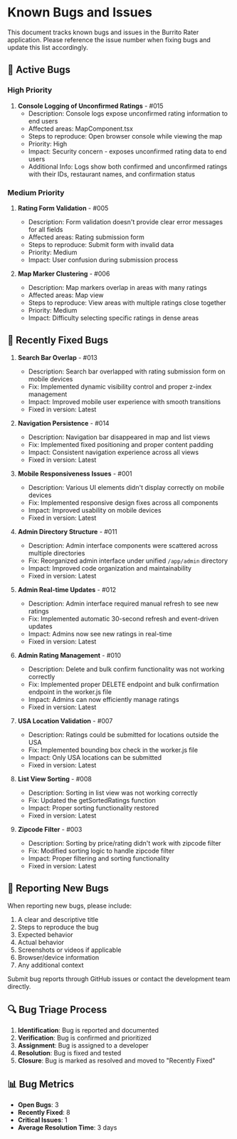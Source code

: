 # Known Bugs and Issues

This document tracks known bugs and issues in the Burrito Rater application. Please reference the issue number when fixing bugs and update this list accordingly.

## 🐛 Active Bugs

### High Priority

1. **Console Logging of Unconfirmed Ratings** - #015
   - Description: Console logs expose unconfirmed rating information to end users
   - Affected areas: MapComponent.tsx
   - Steps to reproduce: Open browser console while viewing the map
   - Priority: High
   - Impact: Security concern - exposes unconfirmed rating data to end users
   - Additional Info: Logs show both confirmed and unconfirmed ratings with their IDs, restaurant names, and confirmation status

### Medium Priority

1. **Rating Form Validation** - #005
   - Description: Form validation doesn't provide clear error messages for all fields
   - Affected areas: Rating submission form
   - Steps to reproduce: Submit form with invalid data
   - Priority: Medium
   - Impact: User confusion during submission process

2. **Map Marker Clustering** - #006
   - Description: Map markers overlap in areas with many ratings
   - Affected areas: Map view
   - Steps to reproduce: View areas with multiple ratings close together
   - Priority: Medium
   - Impact: Difficulty selecting specific ratings in dense areas

## 🔄 Recently Fixed Bugs

1. **Search Bar Overlap** - #013
   - Description: Search bar overlapped with rating submission form on mobile devices
   - Fix: Implemented dynamic visibility control and proper z-index management
   - Impact: Improved mobile user experience with smooth transitions
   - Fixed in version: Latest

2. **Navigation Persistence** - #014
   - Description: Navigation bar disappeared in map and list views
   - Fix: Implemented fixed positioning and proper content padding
   - Impact: Consistent navigation experience across all views
   - Fixed in version: Latest

3. **Mobile Responsiveness Issues** - #001
   - Description: Various UI elements didn't display correctly on mobile devices
   - Fix: Implemented responsive design fixes across all components
   - Impact: Improved usability on mobile devices
   - Fixed in version: Latest

4. **Admin Directory Structure** - #011
   - Description: Admin interface components were scattered across multiple directories
   - Fix: Reorganized admin interface under unified `/app/admin` directory
   - Impact: Improved code organization and maintainability
   - Fixed in version: Latest

5. **Admin Real-time Updates** - #012
   - Description: Admin interface required manual refresh to see new ratings
   - Fix: Implemented automatic 30-second refresh and event-driven updates
   - Impact: Admins now see new ratings in real-time
   - Fixed in version: Latest

6. **Admin Rating Management** - #010
   - Description: Delete and bulk confirm functionality was not working correctly
   - Fix: Implemented proper DELETE endpoint and bulk confirmation endpoint in the worker.js file
   - Impact: Admins can now efficiently manage ratings
   - Fixed in version: Latest

7. **USA Location Validation** - #007
   - Description: Ratings could be submitted for locations outside the USA
   - Fix: Implemented bounding box check in the worker.js file
   - Impact: Only USA locations can be submitted
   - Fixed in version: Latest

8. **List View Sorting** - #008
   - Description: Sorting in list view was not working correctly
   - Fix: Updated the getSortedRatings function
   - Impact: Proper sorting functionality restored
   - Fixed in version: Latest

9. **Zipcode Filter** - #003
   - Description: Sorting by price/rating didn't work with zipcode filter
   - Fix: Modified sorting logic to handle zipcode filter
   - Impact: Proper filtering and sorting functionality
   - Fixed in version: Latest

## 📝 Reporting New Bugs

When reporting new bugs, please include:

1. A clear and descriptive title
2. Steps to reproduce the bug
3. Expected behavior
4. Actual behavior
5. Screenshots or videos if applicable
6. Browser/device information
7. Any additional context

Submit bug reports through GitHub issues or contact the development team directly.

## 🔍 Bug Triage Process

1. **Identification**: Bug is reported and documented
2. **Verification**: Bug is confirmed and prioritized
3. **Assignment**: Bug is assigned to a developer
4. **Resolution**: Bug is fixed and tested
5. **Closure**: Bug is marked as resolved and moved to "Recently Fixed"

## 📊 Bug Metrics

- **Open Bugs**: 3
- **Recently Fixed**: 8
- **Critical Issues**: 1
- **Average Resolution Time**: 3 days 